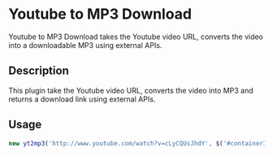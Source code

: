 Youtube to MP3 Download
=======

Youtube to MP3 Download takes the Youtube video URL, converts the video into a downloadable MP3 using external APIs.

Description
-----------

This plugin take the Youtube video URL, converts the video into MP3 and returns a download link using external APIs.

Usage
----------

```javascript
new yt2mp3('http://www.youtube.com/watch?v=cLyCQUsJhdY', $('#containerID');
```